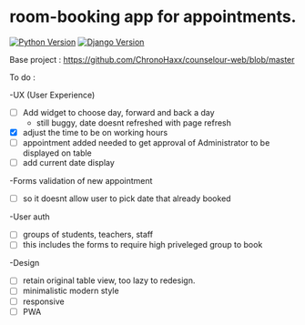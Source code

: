 # room-booking app for appointments.

[![Python Version](https://img.shields.io/badge/python-3.7-brightgreen.svg)](https://python.org)
[![Django Version](https://img.shields.io/badge/django-2.2.1-brightgreen.svg)](https://djangoproject.com)

Base project : https://github.com/ChronoHaxx/counselour-web/blob/master

To do :

-UX (User Experience)
  - [ ] Add widget to choose day, forward and back a day 
    - still buggy, date doesnt refreshed with page refresh
  - [X] adjust the time to be on working hours 
  - [ ] appointment added needed to get approval of Administrator to be displayed on table
  - [ ] add current date display 

-Forms validation of new appointment
  - [ ] so it doesnt allow user to pick date that already booked 

-User auth
  - [ ] groups of students, teachers, staff 
  - [ ] this includes the forms to require high priveleged group to book 

-Design
  - [ ] retain original table view, too lazy to redesign.
  - [ ] minimalistic modern style 
  - [ ] responsive 
  - [ ] PWA
